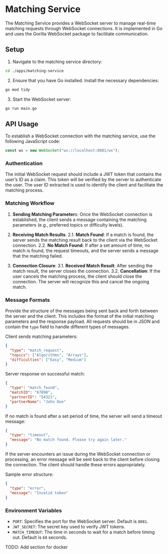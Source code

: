 # Matching Service

The Matching Service provides a WebSocket server to manage real-time matching requests through WebSocket connections. It is implemented in Go and uses the Gorilla WebSocket package to facilitate communication.

## Setup

1. Navigate to the matching service directory:

```bash
cd ./apps/matching-service
```

2. Ensure that you have Go installed. Install the necessary dependencies:

```bash
go mod tidy
```

3. Start the WebSocket server:

```bash
go run main.go
```

## API Usage

To establish a WebSocket connection with the matching service, use the following JavaScript code:

```javascript
const ws = new WebSocket("ws://localhost:8081/ws");
```

### Authentication

The initial WebSocket request should include a JWT token that contains the user’s ID as a claim. This token will be verified by the server to authenticate the user. The user ID extracted is used to identify the client and facilitate the matching process.

### Matching Workflow

1. **Sending Matching Parameter**s: Once the WebSocket connection is established, the client sends a message containing the matching parameters (e.g., preferred topics or difficulty levels).

2. **Receiving Match Results**:
   2.1. **Match Found**: If a match is found, the server sends the matching result back to the client via the WebSocket connection.
   2.2. **No Match Found**: If after a set amount of time, no match is found, the request timeouts, and the server sends a message that the matching failed.

3. **Connection Closure**:
   3.1. **Received Match Result**: After sending the match result, the server closes the connection.
   3.2. **Cancellation**: If the user cancels the matching process, the client should close the connection. The server will recognize this and cancel the ongoing match.

### Message Formats

Provide the structure of the messages being sent back and forth between the server and the client. This includes the format of the initial matching parameters and the response payload. All requests should be in JSON and contain the `type` field to handle different types of messages.

Client sends matching parameters:

```json
{
  "type": "match_request",
  "topics": ["Algorithms", "Arrays"],
  "difficulties": ["Easy", "Medium"]
}
```

Server response on successful match:

```json
{
  "type": "match_found",
  "matchID": "67890",
  "partnerID": "54321",
  "partnerName": "John Doe"
}
```

If no match is found after a set period of time, the server will send a timeout message:

```json
{
  "type": "timeout",
  "message": "No match found. Please try again later."
}
```

If the server encounters an issue during the WebSocket connection or processing, an error message will be sent back to the client before closing the connection. The client should handle these errors appropriately.

Sample error structure:

```json
{
  "type": "error",
  "message": "Invalid token"
}
```

### Environment Variables

- `PORT`: Specifies the port for the WebSocket server. Default is `8081`.
- `JWT_SECRET`: The secret key used to verify JWT tokens.
- `MATCH_TIMEOUT`: The time in seconds to wait for a match before timing out. Default is `60` seconds.

TODO: Add section for docker
